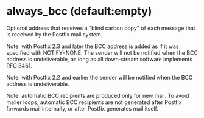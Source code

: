 # always_bcc (default:empty) 


Optional address that receives a "blind carbon copy" of each message
that is received by the Postfix mail system.



Note: with Postfix 2.3 and later the BCC address is added as if it
was specified with NOTIFY=NONE. The sender will not be notified
when the BCC address is undeliverable, as long as all down-stream
software implements RFC 3461.



Note: with Postfix 2.2 and earlier the sender will be notified
when the BCC address is undeliverable.


 Note: automatic BCC recipients are produced only for new mail.
To avoid mailer loops, automatic BCC recipients are not generated
after Postfix forwards mail internally, or after Postfix generates
mail itself. 


